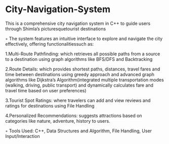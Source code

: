 # City-Navigation-System
This is a comprehensive city navigation system in C++ to guide users through Shimla’s picturesquetourist destinations

◦ The system features an intuitive interface to explore and navigate the city effectively, offering functionalitiessuch as:

1.Multi-Route Pathfinding: which retrieves all possible paths from a source to a destination using graph algorithms like BFS/DFS and Backtracking

2.Route Details: which provides shortest paths, distances, travel fares and time between destinations using greedy approach and advanced graph algorithms like Dijkstra’s Algorithm(integrated multiple transportation modes (walking, driving, public transport) and dynamically calculates fare and travel time based on user preferences)

3.Tourist Spot Ratings: where travelers can add and view reviews and ratings for destinations using File Handling

4.Personalized Recommendations: suggests attractions based on categories like nature, adventure, history to users.

◦ Tools Used: C++, Data Structures and Algorithm, File Handling, User Input/Interaction
